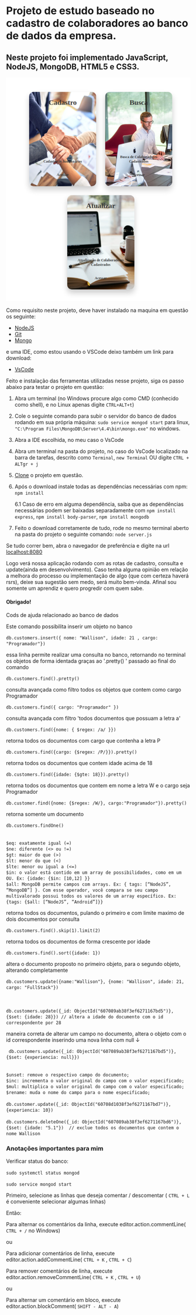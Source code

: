 
# Projeto de estudo baseado no cadastro de colaboradores ao banco de dados da empresa.

## Neste projeto foi implementado JavaScript, NodeJS, MongoDB, HTML5 e CSS3.

![Interface](./imgHub/Interface.png)

Como requisito neste projeto, deve haver instalado na maquina em questão os seguinte:

* [NodeJS](https://nodejs.org/en/)
* [Git](https://git-scm.com/downloads)
* [Mongo](https://docs.mongodb.com/manual/tutorial/install-mongodb-on-windows/)

e uma IDE, como estou usando o VSCode deixo também um link para download:

* [VsCode](https://code.visualstudio.com/)

Feito e instalação das ferramentas utilizadas nesse projeto, siga os passo abaixo para testar o projeto em questão:

1. Abra um terminal (no Windows procure algo como CMD (conhecido como shell), e no Linux apenas digite `CTRL+ALT+t`)
2. Cole o seguinte comando para subir o servidor do banco de dados rodando em sua própria máquina: `sudo service mongod start` para linux, `"C:\Program Files\MongoDB\Server\4.4\bin\mongo.exe"` no windows.
3. Abra a IDE escolhida, no meu caso o VsCode
4. Abra um terminal na pasta do projeto, no caso do VsCode localizado na barra de tarefas, descrito como `Terminal`, `new Terminal` OU digite `CTRL + ALTgr + j`
5. [Clone](https://docs.github.com/pt/github/creating-cloning-and-archiving-repositories/cloning-a-repository#:~:text=10%2C%20done.-,Clonar%20um%20reposit%C3%B3rio%20no%20GitHub%20Desktop,Desktop%20para%20concluir%20o%20clone.) o projeto em questão.
6. Após o download instale todas as dependências necessárias com npm: `npm install`

    6.1 Caso de erro em alguma dependência, saiba que as dependências necessárias podem ser baixadas separadamente com `npm install express`,  `npm install body-parser`,  `npm install mongodb`
8. Feito o download corretamente de tudo, rode no mesmo terminal aberto na pasta do projeto o seguinte comando: `node server.js`

Se tudo correr bem, abra o navegador de preferência e digite na url [localhost:8080](localhost:8080)

Logo verá nossa aplicação rodando com as rotas de cadastro, consulta e update(ainda em desenvolvimento). Caso tenha alguma opinião em relação a melhora do processo ou implementação de algo (que com certeza haverá rsrs), deixe sua sugestão sem medo, será muito bem-vinda. Afinal sou somente um aprendiz e quero progredir com quem sabe. 

#### Obrigado!


Cods de ajuda relacionado ao banco de dados

Este comando possibilita inserir um objeto no banco

    db.customers.insert({ nome: "Wallison", idade: 21 , cargo: "Programador"})     

essa linha permite realizar uma consulta no banco, retornando no terminal os objetos de forma identada graças ao '.pretty()
    ' passado ao final do comando

    db.customers.find().pretty()   

consulta avançada como filtro todos os objetos que contem como cargo Programador     
    
    db.customers.find({ cargo: "Programador" })     

consulta avançada com filtro 'todos documentos que possuam a letra a'

    db.customers.find({nome: { $regex: /a/ }})      

retorna todos os documentos com cargo que contenha a letra P

    db.customers.find({cargo: {$regex: /P/}}).pretty()    

retorna todos os documentos que contem idade acima de 18

    db.customers.find({idade: {$gte: 18}}).pretty()     

retorna todos os documentos que contem em nome a letra W e o cargo seja Programador    

    db.customer.find({nome: {$regex: /W/}, cargo:"Programador"}).pretty()    

retorna somente um documento    

    db.customers.findOne()      

    
    $eq: exatamente igual (=)
    $ne: diferente (<> ou !=)
    $gt: maior do que (>)
    $lt: menor do que (<)
    $lte: menor ou igual a (<=)
    $in: o valor está contido em um array de possibilidades, como em um OU. Ex: {idade: {$in: [10,12] }}
    $all: MongoDB permite campos com arrays. Ex: { tags: [“NodeJS”, “MongoDB”] }. Com esse operador, você compara se seu campo multivalorado possui todos os valores de um array específico. Ex: {tags: {$all: [“NodeJS”, “Android”]}}

retorna todos os documentos, pulando o primeiro e com limite maximo de dois documentos por consulta

    db.customers.find().skip(1).limit(2)    

retorna todos os documentos de forma crescente por idade

    db.customers.find().sort({idade: 1})    

altera o documento proposto no primeiro objeto, para o segundo objeto, alterando completamente

    db.customers.update({name:"Wallison"}, {nome: "Wallison", idade: 21, cargo: "FullStack"})   



    db.customers.update({_id: ObjectId("607089ab38f3ef6271167bd5")}, {$set: {idade: 28}}) // altera a idade do documento com o id correspondente por 28

maneira correta de alterar um campo no documento, altera o objeto com o id correspondente inserindo uma nova linha com null ↓

     db.customers.update({_id: ObjectId("607089ab38f3ef6271167bd5")}, {$set: {experiencia: null}})  


    $unset: remove o respectivo campo do documento;
    $inc: incrementa o valor original do campo com o valor especificado;
    $mul: multiplica o valor original do campo com o valor especificado;
    $rename: muda o nome do campo para o nome especificado;    

    db.customer.update({_id: ObjectId("60708d1038f3ef6271167bd7")}, {experiencia: 10})

    db.customers.deleteOne({_id: ObjectId("607089ab38f3ef6271167bd6")}, {$set: {idade: "5.1"})  // exclue todos os documentos que contem o nome Wallison


### Anotações importantes para mim

Verificar status do banco: 

`sudo systemctl status mongod`

`sudo service mongod start`

Primeiro, selecione as linhas que deseja comentar / descomentar ( `CTRL + L` é conveniente selecionar algumas linhas)

Então:

Para alternar os comentários da linha, execute editor.action.commentLine( `CTRL + /` no Windows)

ou

Para adicionar comentários de linha, execute editor.action.addCommentLine( `CTRL + K` , `CTRL + C`)

Para remover comentários de linha, execute editor.action.removeCommentLine( `CTRL + K` , `CTRL + U`)

ou

Para alternar um comentário em bloco, execute editor.action.blockComment( `SHIFT - ALT - A`)




